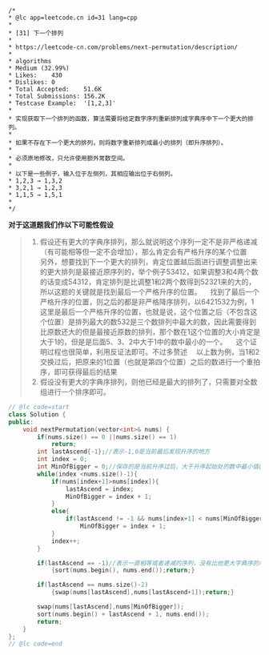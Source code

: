     /*
    * @lc app=leetcode.cn id=31 lang=cpp
    *
    * [31] 下一个排列
    *
    * https://leetcode-cn.com/problems/next-permutation/description/
    *
    * algorithms
    * Medium (32.99%)
    * Likes:    430
    * Dislikes: 0
    * Total Accepted:    51.6K
    * Total Submissions: 156.2K
    * Testcase Example:  '[1,2,3]'
    *
    * 实现获取下一个排列的函数，算法需要将给定数字序列重新排列成字典序中下一个更大的排列。
    * 
    * 如果不存在下一个更大的排列，则将数字重新排列成最小的排列（即升序排列）。
    * 
    * 必须原地修改，只允许使用额外常数空间。
    * 
    * 以下是一些例子，输入位于左侧列，其相应输出位于右侧列。
    * 1,2,3 → 1,3,2
    * 3,2,1 → 1,2,3
    * 1,1,5 → 1,5,1
    * 
    */

**对于这道题我们作以下可能性假设**
> 1. 假设还有更大的字典序排列，那么就说明这个序列一定不是非严格递减（有可能相等但一定不会增加），那么肯定会有严格升序的某个位置
&emsp;另外，想要找到下一个更大的排列，肯定位置越后面进行调整调整出来的更大排列是最接近原序列的，举个例子53412，如果调整3和4两个数的话变成54312，肯定排列是比调整1和2两个数得到52321来的大的，所以这题的关键就是找到最后一个严格升序的位置。
&emsp;找到了最后一个严格升序的位置，则之后的都是非严格降序排列，以6421532为例，1这里是最后一个严格升序的位置，也就是说，这个位置之后（不包含这个位置）是排列最大的数532是三个数排列中最大的数，因此需要得到比原数还大的但是最接近原数的排列，那个数在1这个位置的大小肯定是大于1的，但是是后面5、3、2中大于1中的数中最小的一个。
&emsp;这个证明过程也很简单，利用反证法即可。不过多赘述
&emsp;以上数为例，当1和2交换过后，把原来的1位置（也就是第四个位置）之后的数进行一个重拍序，即可获得最后的结果
> 2. 假设没有更大的字典序排列，则他已经是最大的排列了，只需要对全数组进行一个排序即可。
```C++
// @lc code=start
class Solution {
public:
    void nextPermutation(vector<int>& nums) {
        if(nums.size() == 0 ||nums.size() == 1)
            return;
        int lastAscend{-1};//表示-1,0是当前最后发现升序的地方
        int index = 0;
        int MinOfBigger = 0;//保存的是当前升序过后，大于升序起始处的数中最小值的下标
        while(index <nums.size()-1){
            if(nums[index+1]>nums[index]){
                lastAscend = index;
                MinOfBigger = index + 1;
            }
            else{
                if(lastAscend != -1 && nums[index+1] < nums[MinOfBigger] && nums[index+1] > nums[lastAscend])
                    MinOfBigger = index + 1;
            }
            index++;
        }

        if(lastAscend == -1)//表示一直相等或者递减的序列，没有比他更大字典序的序列了
            {sort(nums.begin(), nums.end());return;}

        if(lastAscend == nums.size()-2)
            {swap(nums[lastAscend],nums[lastAscend+1]);return;}

        swap(nums[lastAscend],nums[MinOfBigger]);
        sort(nums.begin() + lastAscend + 1, nums.end());
        return;
    }
};
// @lc code=end

```
